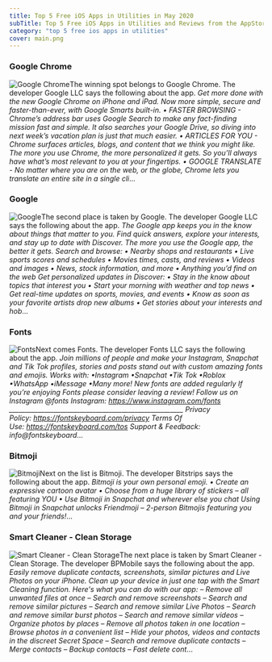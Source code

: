 ```yaml
---
title: Top 5 Free iOS Apps in Utilities in May 2020
subTitle: Top 5 Free iOS Apps in Utilities and Reviews from the AppStore in May 2020.
category: "top 5 free ios apps in utilities"
cover: main.png
---
```


### Google Chrome

![Google Chrome](https://is2-ssl.mzstatic.com/image/thumb/Purple113/v4/6f/54/b4/6f54b410-572f-200a-8b11-4fbe8e6375b3/AppIcon-0-0-1x_U007emarketing-0-0-0-6-0-0-sRGB-0-0-0-GLES2_U002c0-512MB-85-220-0-0.png/100x100bb.png)The winning spot belongs to Google Chrome. The developer Google LLC says the following about the app. _Get more done with the new Google Chrome on iPhone and iPad. Now more simple, secure and faster-than-ever, with Google Smarts built-in.   • FASTER BROWSING - Chrome’s address bar uses Google Search to make any fact-finding mission fast and simple. It also searches your Google Drive, so diving into next week’s vacation plan is just that much easier. • ARTICLES FOR YOU - Chrome surfaces articles, blogs, and content that we think you might like. The more you use Chrome, the more personalized it gets. So you’ll always have what’s most relevant to you at your fingertips. • GOOGLE TRANSLATE - No matter where you are on the web, or the globe, Chrome lets you translate an entire site in a single cli_...

### Google

![Google](https://is4-ssl.mzstatic.com/image/thumb/Purple123/v4/c3/a6/a6/c3a6a60f-b2a5-5f21-c134-09068a9f18f4/logo_gsa_ios_color-0-0-1x_U007emarketing-0-0-0-6-0-0-sRGB-0-0-0-GLES2_U002c0-512MB-85-220-0-0.png/100x100bb.png)The second place is taken by Google. The developer Google LLC says the following about the app. _The Google app keeps you in the know about things that matter to you. Find quick answers, explore your interests, and stay up to date with Discover. The more you use the Google app, the better it gets.  Search and browse: • Nearby shops and restaurants • Live sports scores and schedules • Movies times, casts, and reviews • Videos and images • News, stock information, and more • Anything you’d find on the web  Get personalized updates in Discover: • Stay in the know about topics that interest you • Start your morning with weather and top news • Get real-time updates on sports, movies, and events • Know as soon as your favorite artists drop new albums • Get stories about your interests and hob_...

### Fonts

![Fonts](https://is2-ssl.mzstatic.com/image/thumb/Purple113/v4/73/69/28/73692875-5e6f-9a8b-6bd3-82b8e5d44801/AppIcon-1x_U007emarketing-0-7-0-0-sRGB-85-220.png/100x100bb.png)Next comes Fonts. The developer Fonts LLC says the following about the app. _Join millions of people and make your Instagram, Snapchat and Tik Tok profiles, stories and posts stand out with custom amazing fonts and emojis. Works with: •Instagram •Snapchat •Tik Tok •Roblox •WhatsApp •iMessage •Many more!  New fonts are added regularly  If you’re enjoying Fonts please consider leaving a review!  Follow us on Instagram @fonts  Instagram: https://www.instagram.com/fonts  ______________________________________________________  Privacy Policy: https://fontskeyboard.com/privacy  Terms Of Use: https://fontskeyboard.com/tos  Support & Feedback: info@fontskeyboard_...

### Bitmoji

![Bitmoji](https://is2-ssl.mzstatic.com/image/thumb/Purple123/v4/4b/68/60/4b6860b0-c03a-1a40-7f10-4deebca9783e/AppIcon-0-0-1x_U007emarketing-0-0-0-7-0-0-sRGB-0-0-0-GLES2_U002c0-512MB-85-220-0-0.png/100x100bb.png)Next on the list is Bitmoji. The developer Bitstrips says the following about the app. _Bitmoji is your own personal emoji.  • Create an expressive cartoon avatar • Choose from a huge library of stickers – all featuring YOU • Use Bitmoji in Snapchat and wherever else you chat  Using Bitmoji in Snapchat unlocks Friendmoji – 2-person Bitmojis featuring you and your friends!_...

### Smart Cleaner - Clean Storage

![Smart Cleaner - Clean Storage](https://is4-ssl.mzstatic.com/image/thumb/Purple123/v4/50/85/ad/5085adee-8f99-a905-83d1-f265cf0a4349/AppIconFREE-0-1x_U007emarketing-0-5-0-0-85-220.png/100x100bb.png)The next place is taken by Smart Cleaner - Clean Storage. The developer BPMobile says the following about the app. _Easily remove duplicate contacts, screenshots, similar pictures and Live Photos on your iPhone. Clean up your device in just one tap with the Smart Cleaning function.   Here's what you can do with our app: – Remove all unwanted files at once – Search and remove screenshots – Search and remove similar pictures  – Search and remove similar Live Photos  – Search and remove similar burst photos  – Search and remove similar videos – Organize photos by places – Remove all photos taken in one location – Browse photos in a convenient list – Hide your photos, videos and contacts in the discreet Secret Space – Search and remove duplicate contacts  – Merge contacts – Backup contacts  – Fast delete cont_...

